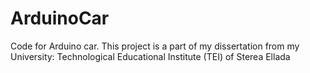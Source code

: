 # ArduinoCar
Code for Arduino car. This project is a part of my dissertation from my University: Technological Educational Institute (TEI) of Sterea Ellada

